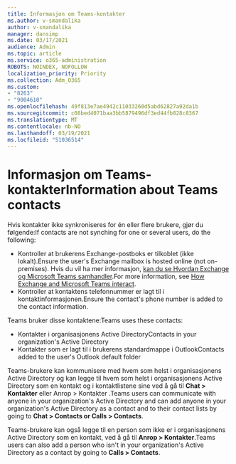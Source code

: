 ```yaml
---
title: Informasjon om Teams-kontakter
ms.author: v-smandalika
author: v-smandalika
manager: dansimp
ms.date: 03/17/2021
audience: Admin
ms.topic: article
ms.service: o365-administration
ROBOTS: NOINDEX, NOFOLLOW
localization_priority: Priority
ms.collection: Adm_O365
ms.custom:
- "8263"
- "9004610"
ms.openlocfilehash: 49f813e7ae4942c11033260d5abd62827a92da1b
ms.sourcegitcommit: c08bed4071baa3bb5879496df3ed44fb828c8367
ms.translationtype: MT
ms.contentlocale: nb-NO
ms.lasthandoff: 03/19/2021
ms.locfileid: "51036514"
---
```

# <a name="information-about-teams-contacts"></a><span data-ttu-id="c8609-102">Informasjon om Teams-kontakter</span><span class="sxs-lookup"><span data-stu-id="c8609-102">Information about Teams contacts</span></span>

<span data-ttu-id="c8609-103">Hvis kontakter ikke synkroniseres for én eller flere brukere, gjør du følgende:</span><span class="sxs-lookup"><span data-stu-id="c8609-103">If contacts are not synching for one or several users, do the following:</span></span>
- <span data-ttu-id="c8609-104">Kontroller at brukerens Exchange-postboks er tilkoblet (ikke lokalt).</span><span class="sxs-lookup"><span data-stu-id="c8609-104">Ensure the user's Exchange mailbox is hosted online (not on-premises).</span></span> <span data-ttu-id="c8609-105">Hvis du vil ha mer informasjon, [kan du se Hvordan Exchange og Microsoft Teams samhandler](https://docs.microsoft.com/microsoftteams/exchange-teams-interact).</span><span class="sxs-lookup"><span data-stu-id="c8609-105">For more information, see [How Exchange and Microsoft Teams interact](https://docs.microsoft.com/microsoftteams/exchange-teams-interact).</span></span>
- <span data-ttu-id="c8609-106">Kontroller at kontaktens telefonnummer er lagt til i kontaktinformasjonen.</span><span class="sxs-lookup"><span data-stu-id="c8609-106">Ensure the contact's phone number is added to the contact information.</span></span>

<span data-ttu-id="c8609-107">Teams bruker disse kontaktene:</span><span class="sxs-lookup"><span data-stu-id="c8609-107">Teams uses these contacts:</span></span>

- <span data-ttu-id="c8609-108">Kontakter i organisasjonens Active Directory</span><span class="sxs-lookup"><span data-stu-id="c8609-108">Contacts in your organization's Active Directory</span></span>
- <span data-ttu-id="c8609-109">Kontakter som er lagt til i brukerens standardmappe i Outlook</span><span class="sxs-lookup"><span data-stu-id="c8609-109">Contacts added to the user's Outlook default folder</span></span>

<span data-ttu-id="c8609-110">Teams-brukere kan kommunisere med hvem som helst i organisasjonens Active Directory og kan legge til hvem som helst i organisasjonens Active Directory som en kontakt og i kontaktlistene sine ved å gå til **Chat > Kontakter** eller Anrop > Kontakter .</span><span class="sxs-lookup"><span data-stu-id="c8609-110">Teams users can communicate with anyone in your organization's Active Directory and can add anyone in your organization's Active Directory as a contact and to their contact lists by going to **Chat > Contacts or Calls > Contacts**.</span></span>

<span data-ttu-id="c8609-111">Teams-brukere kan også legge til en person som ikke er i organisasjonens Active Directory som en kontakt, ved å gå til **Anrop > Kontakter**.</span><span class="sxs-lookup"><span data-stu-id="c8609-111">Teams users can also add a person who isn't in your organization's Active Directory as a contact by going to **Calls > Contacts**.</span></span>


